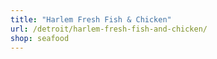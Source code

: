 ```yaml
---
title: "Harlem Fresh Fish & Chicken"
url: /detroit/harlem-fresh-fish-and-chicken/
shop: seafood
---
```

